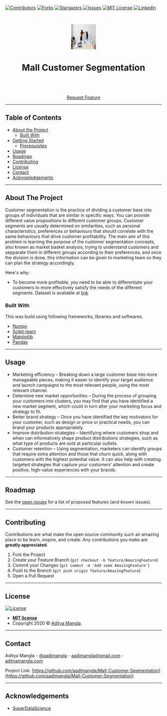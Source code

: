 [![Contributors][contributors-shield]][contributors-url]
[![Forks][forks-shield]][forks-url]
[![Stargazers][stars-shield]][stars-url]
[![Issues][issues-shield]](https://github.com/aadimangla/Mall-Customer-Segmentation/issues)
[![MIT License][license-shield]][license-url]
[![LinkedIn][linkedin-shield]][linkedin-url]



<!-- PROJECT LOGO -->
<br />
<p align="center">
 <a href="">
    <img src="images/customer.jpg" alt="Logo" width="80" height="80">
  </a> 

  <h1 align="center">Mall Customer Segmentation</h1>

  <p align="center">
    <!-- An awesome README template to jumpstart your projects! -->
    <br />
<!--     <a href=""><strong>Explore the docs »</strong></a> -->
    <br />
    <br />
    <!--<a href="">View Demo</a>
    ·
    <a href="">Report Bug</a>
    · -->
    <a href="https://github.com/aadimangla/Mall-Customer-Segmentation/issues">Request Feature</a>
  </p>
</p>


---
<!-- TABLE OF CONTENTS -->
## Table of Contents

* [About the Project](#about-the-project)
  * [Built With](#built-with)
* [Getting Started](#getting-started)
  * [Prerequisites](#prerequisites)
* [Usage](#usage)
* [Roadmap](#roadmap)
* [Contributing](#contributing)
* [License](#license)
* [Contact](#contact)
* [Acknowledgements](#acknowledgements)

---

<!-- ABOUT THE PROJECT -->
## About The Project

Customer segmentation is the practice of dividing a customer base into groups of individuals that are similar in specific ways. You can provide different value propositions to different customer groups. Customer segments are usually determined on similarities, such as personal characteristics, preferences or behaviours that should correlate with the same behaviours that drive customer profitability. The main aim of this problem is learning the purpose of the customer segmentation concepts, also known as market basket analysis, trying to understand customers and sepparate them in different groups according to their preferences, and once the division is done, this information can be given to marketing team so they can plan the strategy accordingly. 

Here's why:
* To become more profitable, you need to be able to differentiate your customers to more effectively satisfy the needs of the different segments.
Dataset is available at [link](Dataset/Mall_Customers.csv)


### Built With
This was build using following frameworks, libraries and softwares.
* [Numpy](https://numpy.org/)
* [Scikit-learn](https://scikit-learn.org/stable/)
* [Matplotlib](https://matplotlib.org/)
* [Pandas](https://pandas.pydata.org/)

---

<!-- USAGE EXAMPLES -->
## Usage

* Marketing efficiency – Breaking down a large customer base into more manageable pieces, making it easier to identify your target audience and launch campaigns to the most relevant people, using the most relevant channel.
* Determine new market opportunities – During the process of grouping your customers into clusters, you may find that you have identified a new market segment, which could in turn alter your marketing focus and strategy to fit.
* Better brand strategy – Once you have identified the key motivators for your customer, such as design or price or practical needs, you can brand your products appropriately.
* Improve distribution strategies – Identifying where customers shop and when can informatively shape product distributions strategies, such as what type of products are sold at particular outlets.
* Customer retention – Using segmentation, marketers can identify groups that require extra attention and those that churn quick, along with customers with the highest potential value. It can also help with creating targeted strategies that capture your customers’ attention and create positive, high-value experiences with your brands.

---

<!-- ROADMAP -->
## Roadmap

See the [open issues](https://github.com/aadimangla/Mall-Customer-Segmentation/issues) for a list of proposed features (and known issues).


---
<!-- CONTRIBUTING -->
## Contributing

Contributions are what make the open source community such an amazing place to be learn, inspire, and create. Any contributions you make are **greatly appreciated**.

1. Fork the Project
2. Create your Feature Branch (`git checkout -b feature/AmazingFeature`)
3. Commit your Changes (`git commit -m 'Add some AmazingFeature'`)
4. Push to the Branch (`git push origin feature/AmazingFeature`)
5. Open a Pull Request

---

<!-- LICENSE -->


## License

[![License](http://img.shields.io/:license-mit-blue.svg?style=flat-square)](http://badges.mit-license.org)

- **[MIT license](http://opensource.org/licenses/mit-license.php)**
- Copyright 2020 © <a href="http://adityamangla.com" target="_blank">Aditya Mangla</a>.

---

<!-- CONTACT -->
## Contact

Aditya Mangla - [@aadimangla](https://twitter.com/aadimangla) - aadimangla@gmail.com - [adityamangla.com](http://www.adityamangla.com/index.html)

Project Link: [https://github.com/aadimangla/Mall-Customer-Segmentation](https://github.com/aadimangla/Mall-Customer-Segmentation)

---

<!-- ACKNOWLEDGEMENTS -->
## Acknowledgements
* [SuperDataScience]( https://www.superdatascience.com/pages/deep-learning)




<!-- MARKDOWN LINKS & IMAGES -->
<!-- https://www.markdownguide.org/basic-syntax/#reference-style-links -->
[contributors-shield]: https://img.shields.io/github/contributors/aadimangla/Mall-Customer-Segmentation.svg?style=flat-square
[contributors-url]: https://github.com/aadimangla/Mall-Customer-Segmentation/graphs/contributors
[forks-shield]: https://img.shields.io/github/forks/aadimangla/Mall-Customer-Segmentation.svg?style=flat-square
[forks-url]: https://github.com/aadimangla/Mall-Customer-Segmentation/network/members
[stars-shield]: https://img.shields.io/github/stars/aadimangla/Mall-Customer-Segmentation.svg?style=flat-square
[stars-url]: https://github.com/aadimangla/Mall-Customer-Segmentation/stargazers
[issues-shield]: https://img.shields.io/github/issues/aadimangla/Mall-Customer-Segmentation.svg?style=flat-square
[issues-url]: https://github.com/aadimangla/Mall-Customer-Segmentation/issues
[license-shield]: https://img.shields.io/github/license/aadimangla/Mall-Customer-Segmentation.svg?style=flat-square
[license-url]: https://github.com/aadimangla/IMDB-Movie-Reviews-Sentiment-Analysis/blob/master/LICENSE.txt
[linkedin-shield]: https://img.shields.io/badge/-LinkedIn-black.svg?style=flat-square&logo=linkedin&colorB=555
[linkedin-url]: https://linkedin.com/in/aadimangla
[product-screenshot]: images/screenshot.png
